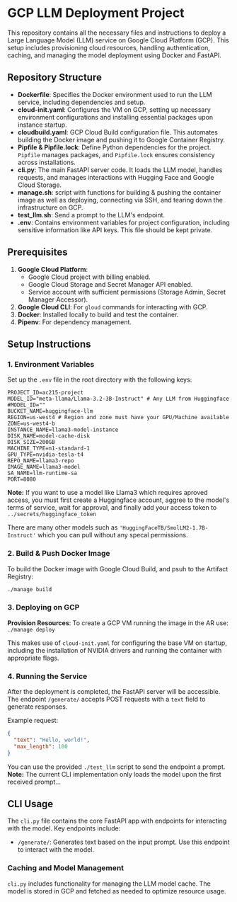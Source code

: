 
# GCP LLM Deployment Project

This repository contains all the necessary files and instructions to deploy a Large Language Model (LLM) service on Google Cloud Platform (GCP). This setup includes provisioning cloud resources, handling authentication, caching, and managing the model deployment using Docker and FastAPI.

## Repository Structure

- **Dockerfile**: Specifies the Docker environment used to run the LLM service, including dependencies and setup.
- **cloud-init.yaml**: Configures the VM on GCP, setting up necessary environment configurations and installing essential packages upon instance startup.
- **cloudbuild.yaml**: GCP Cloud Build configuration file. This automates building the Docker image and pushing it to Google Container Registry.
- **Pipfile & Pipfile.lock**: Define Python dependencies for the project. `Pipfile` manages packages, and `Pipfile.lock` ensures consistency across installations.
- **cli.py**: The main FastAPI server code. It loads the LLM model, handles requests, and manages interactions with Hugging Face and Google Cloud Storage.
- **manage.sh**: script with functions for building & pushing the container image as well as deploying, connecting via SSH, and tearing down the infrastructure on GCP.
- **test_llm.sh**: Send a prompt to the LLM's endpoint.
- **.env**: Contains environment variables for project configuration, including sensitive information like API keys. This file should be kept private.

## Prerequisites

1. **Google Cloud Platform**:
   - Google Cloud project with billing enabled.
   - Google Cloud Storage and Secret Manager API enabled.
   - Service account with sufficient permissions (Storage Admin, Secret Manager Accessor).
2. **Google Cloud CLI**: For `gloud` commands for interacting with GCP.
3. **Docker**: Installed locally to build and test the container.
4. **Pipenv**: For dependency management.

## Setup Instructions

### 1. Environment Variables

Set up the `.env` file in the root directory with the following keys:

```plaintext
PROJECT_ID=ac215-project
MODEL_ID="meta-llama/Llama-3.2-3B-Instruct" # Any LLM from Huggingface
#MODEL_ID=""
BUCKET_NAME=huggingface-llm
REGION=us-west4 # Region and zone must have your GPU/Machine available
ZONE=us-west4-b
INSTANCE_NAME=llama3-model-instance
DISK_NAME=model-cache-disk
DISK_SIZE=200GB
MACHINE_TYPE=n1-standard-1
GPU_TYPE=nvidia-tesla-t4
REPO_NAME=llama3-repo
IMAGE_NAME=llama3-model
SA_NAME=llm-runtime-sa
PORT=8080
```

**Note:** If you want to use a model like Llama3 which requires aproved access, you must first create a Huggingface account, aggree to the model's terms of service, wait for approval, and finally add your access token to `../secrets/huggingface_token`

There are many other models such as `'HuggingFaceTB/SmolLM2-1.7B-Instruct'` which you can pull without any specal permissions.

### 2. Build & Push Docker Image

To build the Docker image with Google Cloud Build, and psuh to the Artifact Registry:

```bash
./manage build
```

### 3. Deploying on GCP

**Provision Resources**:
To create a GCP VM running the image in the AR use:
`./manage deploy`
   
This makes use of `cloud-init.yaml` for configuring the base VM on startup, including the installation of NVIDIA drivers and running the container with appropriate flags.

### 4. Running the Service

After the deployment is completed, the FastAPI server will be accessible. The endpoint `/generate/` accepts POST requests with a `text` field to generate responses.

Example request:

```json
{
  "text": "Hello, world!",
  "max_length": 100
}
```
You can use the provided `./test_llm` script to send the endpoint a prompt.
**Note:** The current CLI implementation only loads the model upon the first received prompt...

## CLI Usage

The `cli.py` file contains the core FastAPI app with endpoints for interacting with the model. Key endpoints include:

- `/generate/`: Generates text based on the input prompt. Use this endpoint to interact with the model.

### Caching and Model Management

`cli.py` includes functionality for managing the LLM model cache. The model is stored in GCP and fetched as needed to optimize resource usage.
